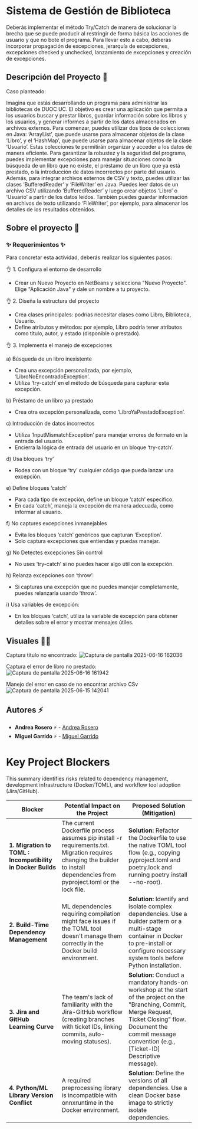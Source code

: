 # Sistema de Gestión de Biblioteca

Deberás implementar el método Try/Catch de manera de solucionar la brecha que se puede producir al restringir de forma básica las acciones de usuario y que no bote el programa. Para llevar esto a cabo, deberás incorporar propagación de excepciones, jerarquía de excepciones, excepciones checked y unchecked, lanzamiento de excepciones y creación de excepciones.

## Descripción del Proyecto :scroll:

Caso planteado: 

Imagina que estás desarrollando un programa para administrar las bibliotecas de DUOC UC. El objetivo es crear una aplicación que permita a los usuarios buscar y prestar libros, guardar información sobre los libros y los usuarios, y generar informes a partir de los datos almacenados en archivos externos. 
Para comenzar, puedes utilizar dos tipos de colecciones en Java: ‘ArrayList’, que puede usarse para almacenar objetos de la clase ‘Libro’, y el ‘HashMap’, que puede usarse para almacenar objetos de la clase ‘Usuario’. Estas colecciones te permitirán organizar y acceder a los datos de manera eficiente. 
Para garantizar la robustez y la seguridad del programa, puedes implementar excepciones para manejar situaciones como la búsqueda de un libro que no existe, el préstamo de un libro que ya está prestado, o la introducción de datos incorrectos por parte del usuario. 
Además, para integrar archivos externos de CSV y texto, puedes utilizar las clases ‘BufferedReader’ y ‘FileWriter’ en Java. Puedes leer datos de un archivo CSV utilizando ‘BufferedReader’ y luego crear objetos ‘Libro’ o ‘Usuario’ a partir de los datos leídos. También puedes guardar información en archivos de texto utilizando ‘FileWriter’, por ejemplo, para almacenar los detalles de los resultados obtenidos. 


## Sobre el proyecto 🚀

### ✨ Requerimientos ✨

Para concretar esta actividad, deberás realizar los siguientes pasos: 

👌 1.  Configura el entorno de desarrollo
- Crear un Nuevo Proyecto en NetBeans y selecciona "Nuevo Proyecto". Elige "Aplicación Java" y dale un nombre a tu proyecto.

👌 2. Diseña la estructura del proyecto
- Crea clases principales: podrías necesitar clases como Libro, Biblioteca, Usuario.
- Define atributos y métodos: por ejemplo, Libro podría tener atributos como título, autor, y estado (disponible o prestado).

👌 3. Implementa el manejo de excepciones
 
a)	Búsqueda de un libro inexistente
  - Crea una excepción personalizada, por ejemplo, ‘LibroNoEncontradoException’.
  - Utiliza ‘try-catch’ en el método de búsqueda para capturar esta excepción.

  b)	Préstamo de un libro ya prestado
  - Crea otra excepción personalizada, como ‘LibroYaPrestadoException’.

  c)	Introducción de datos incorrectos
  - Utiliza ‘InputMismatchException’ para manejar errores de formato en la entrada del usuario.
  - Encierra la lógica de entrada del usuario en un bloque ‘try-catch’.

  d)	Usa bloques ‘try’
  - Rodea con un bloque ‘try’ cualquier código que pueda lanzar una excepción.

  e)	Define bloques ‘catch’
  - Para cada tipo de excepción, define un bloque ‘catch’ específico.
  - En cada ‘catch’, maneja la excepción de manera adecuada, como informar al usuario.

  f)	No captures excepciones inmanejables
  - Evita los bloques ‘catch’ genéricos que capturan ‘Exception’.
  - Solo captura excepciones que entiendas y puedas manejar.

  g)	No Detectes excepciones Sin control
  - No uses ‘try-catch’ si no puedes hacer algo útil con la excepción.

  h)	Relanza excepciones con ‘throw’:
  - Si capturas una excepción que no puedes manejar completamente, puedes relanzarla usando ‘throw’.

  i)	Usa variables de excepción:
  - En los bloques ‘catch’, utiliza la variable de excepción para obtener detalles sobre el error y mostrar mensajes útiles.


## Visuales :mage_woman:

Captura título no encontrado:
![Captura de pantalla 2025-06-16 162036](https://github.com/user-attachments/assets/ac8bb5d5-de17-4b42-b6f9-304b72c6ac88)

Captura el error de libro no prestado:
![Captura de pantalla 2025-06-16 161942](https://github.com/user-attachments/assets/f3776936-6d96-4dae-bd5a-3afa5b44e32a)

Manejo del error en caso de no encontrar archivo CSv
![Captura de pantalla 2025-06-15 142041](https://github.com/user-attachments/assets/c4e007e6-ec09-4374-b550-c2e2eab7237d)


## Autores ⚡ 

- **Andrea Rosero** ⚡  - [Andrea Rosero](https://github.com/andreaendigital)
- **Miguel Garrido** ⚡  - [Miguel Garrido](https://github.com/m1k1saur1o)




# Key Project Blockers

This summary identifies risks related to dependency management, development infrastructure (Docker/TOML), and workflow tool adoption (Jira/GitHub).

| Blocker | Potential Impact on the Project | Proposed Solution (Mitigation) | 
 | ----- | ----- | ----- | 
| **1. Migration to TOML : Incompatibility in Docker Builds** | The current Dockerfile process assumes pip install -r requirements.txt. Migration requires changing the builder to install dependencies from pyproject.toml or the lock file. | **Solution:** Refactor the Dockerfile to use the native TOML tool flow (e.g., copying pyproject.toml and poetry.lock and running poetry install --no-root). | 
| **2. Build-Time Dependency Management** | ML dependencies requiring compilation might face issues if the TOML tool doesn't manage them correctly in the Docker build environment. | **Solution:** Identify and isolate complex dependencies. Use a builder pattern or a multi-stage container in Docker to pre-install or configure necessary system tools before Python installation. | 
| **3. Jira and GitHub Learning Curve** | The team's lack of familiarity with the Jira-GitHub workflow (creating branches with ticket IDs, linking commits, auto-moving statuses). | **Solution:** Conduct a mandatory hands-on workshop at the start of the project on the "Branching, Commit, Merge Request, Ticket Closing" flow. Document the commit message convention (e.g., [Ticket-ID] Descriptive message). | 
| **4. Python/ML Library Version Conflict** | A required preprocessing library is incompatible with onnxruntime in the Docker environment. | **Solution:** Define the versions of all dependencies. Use a clean Docker base image to strictly isolate dependencies. | 
